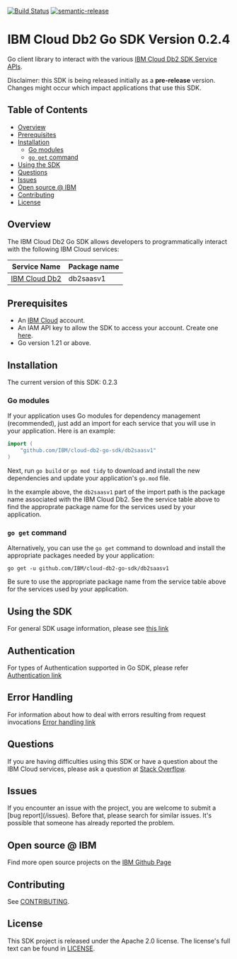 [![Build Status](https://v3.travis.ibm.com/CloudEngineering/go-sdk-template.svg?token=Z799xXryYYPor3yyJxEs&branch=main)](https://v3.travis.ibm.com/CloudEngineering/go-sdk-template)
[![semantic-release](https://img.shields.io/badge/%20%20%F0%9F%93%A6%F0%9F%9A%80-semantic--release-e10079.svg)](https://github.com/semantic-release/semantic-release)

# IBM Cloud Db2 Go SDK Version 0.2.4
Go client library to interact with the various [IBM Cloud Db2 SDK Service APIs](https://cloud.ibm.com/apidocs/db2-on-cloud/db2-on-cloud-v4).

Disclaimer: this SDK is being released initially as a **pre-release** version.
Changes might occur which impact applications that use this SDK.

## Table of Contents
<!--
  The TOC below is generated using the `markdown-toc` node package.

      https://github.com/jonschlinkert/markdown-toc

  You should regenerate the TOC after making changes to this file.

      npx markdown-toc -i README.md
  -->

<!-- toc -->

- [Overview](#overview)
- [Prerequisites](#prerequisites)
- [Installation](#installation)
  * [Go modules](#go-modules)
  * [`go get` command](#go-get-command)
- [Using the SDK](#using-the-sdk)
- [Questions](#questions)
- [Issues](#issues)
- [Open source @ IBM](#open-source--ibm)
- [Contributing](#contributing)
- [License](#license)

<!-- tocstop -->

## Overview

The IBM Cloud Db2 Go SDK allows developers to programmatically interact with the following IBM Cloud services:

Service Name | Package name
--- | ---
[IBM Cloud Db2](https://cloud.ibm.com/apidocs/db2-on-cloud/db2-on-cloud-v4) | db2saasv1

## Prerequisites

[ibm-cloud-onboarding]: https://cloud.ibm.com/registration

* An [IBM Cloud][ibm-cloud-onboarding] account.
* An IAM API key to allow the SDK to access your account. Create one [here](https://cloud.ibm.com/iam/apikeys).
* Go version 1.21 or above.

## Installation
The current version of this SDK: 0.2.3

### Go modules
If your application uses Go modules for dependency management (recommended), just add an import for each service
that you will use in your application.
Here is an example:

```go
import (
	"github.com/IBM/cloud-db2-go-sdk/db2saasv1"
)
```
Next, run `go build` or `go mod tidy` to download and install the new dependencies and update your application's
`go.mod` file.

In the example above, the `db2saasv1` part of the import path is the package name
associated with the IBM Cloud Db2.
See the service table above to find the approprate package name for the services used by your application.

### `go get` command
Alternatively, you can use the `go get` command to download and install the appropriate packages needed by your application:
```
go get -u github.com/IBM/cloud-db2-go-sdk/db2saasv1
```
Be sure to use the appropriate package name from the service table above for the services used by your application.

## Using the SDK
For general SDK usage information, please see [this link](https://github.com/IBM/ibm-cloud-sdk-common/blob/main/README.md)

## Authentication
For types of Authentication supported in Go SDK, please refer [Authentication link](https://github.com/IBM/go-sdk-core/blob/main/Authentication.md)

## Error Handling
For information about how to deal with errors resulting from request invocations [Error handling link](https://github.com/IBM/ibm-cloud-sdk-common/blob/main/README.md#error-handling)

## Questions
If you are having difficulties using this SDK or have a question about the IBM Cloud services,
please ask a question at
[Stack Overflow](http://stackoverflow.com/questions/ask?tags=ibm-cloud).

## Issues
If you encounter an issue with the project, you are welcome to submit a
[bug report](<github-repo-url>/issues).
Before that, please search for similar issues. It's possible that someone has already reported the problem.

## Open source @ IBM
Find more open source projects on the [IBM Github Page](http://ibm.github.io/)

## Contributing
See [CONTRIBUTING](CONTRIBUTING.md).

## License

This SDK project is released under the Apache 2.0 license.
The license's full text can be found in [LICENSE](LICENSE).
